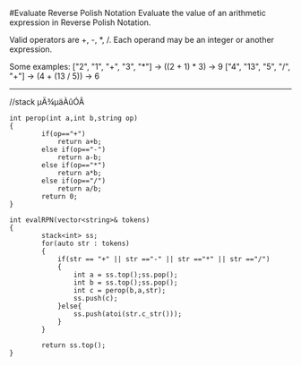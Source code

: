 #Evaluate Reverse Polish Notation
Evaluate the value of an arithmetic expression in Reverse Polish Notation.

Valid operators are +, -, *, /. Each operand may be an integer or another expression.

Some examples:
  ["2", "1", "+", "3", "*"] -> ((2 + 1) * 3) -> 9
  ["4", "13", "5", "/", "+"] -> (4 + (13 / 5)) -> 6



---


 //stack µÄ¾­µäÀûÓÃ

``` 
int perop(int a,int b,string op)
{
        if(op=="+")
            return a+b;
        else if(op=="-")
            return a-b;
        else if(op=="*")
            return a*b;
        else if(op=="/")
            return a/b;
        return 0;
}
    
int evalRPN(vector<string>& tokens)
{
        stack<int> ss;
        for(auto str : tokens)
        {
            if(str == "+" || str =="-" || str =="*" || str =="/")
            {
                int a = ss.top();ss.pop();
                int b = ss.top();ss.pop();
                int c = perop(b,a,str);
                ss.push(c);
            }else{
                ss.push(atoi(str.c_str()));
            }
        }
        
        return ss.top();
}
```